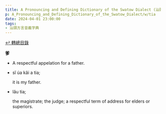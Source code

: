 ```yaml
---
title: A Pronouncing and Defining Dictionary of the Swatow Dialect (汕頭方言音義字典) / tia
p: A_Pronouncing_and_Defining_Dictionary_of_the_Swatow_Dialect/w/tia
date: 2024-04-01 23:00:00
tags: 
- 汕頭方言音義字典
---
```


[↩️ 轉總目錄](/A_Pronouncing_and_Defining_Dictionary_of_the_Swatow_Dialect)


**爹**
- A respectful appelation for a father.

- sĭ úa kâi a tia;

  it is my father.

- lău tia;

  the magistrate; the judge; a respectful term of address for elders or superiors.